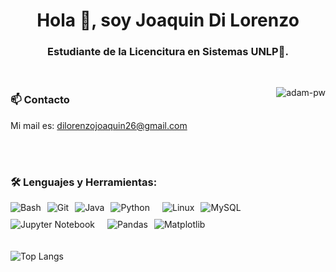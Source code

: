 <h1 align="center">Hola 👋, soy Joaquin Di Lorenzo </h1>
<h3 align="center">Estudiante de la Licencitura en Sistemas UNLP🌟.</h3>

<br />

<p><img align="right" src="https://github.com/Adam-pw/Adam-pw/blob/main/animation_500_kxa883sd.gif" alt="adam-pw" /></p>

<h3>📫 Contacto</h3> 

<p>Mi mail es: <a href="mailto:dilorenzojoaquin26@gmail.com">dilorenzojoaquin26@gmail.com</a></p>


<br>
<br>

<h3 align="left">🛠️ Lenguajes y Herramientas:</h3>
    <p style="margin: 0; display: flex; flex-wrap: wrap; gap: 10px;">
      <img src="https://img.shields.io/badge/-Bash-4EAA25?logo=gnu-bash&logoColor=white" alt="Bash" />
      <img src="https://img.shields.io/badge/-Git-F05032?logo=git&logoColor=white" alt="Git" />
      <img src="https://img.shields.io/badge/-Java-007396?logo=java&logoColor=white" alt="Java" />
      <img src="https://img.shields.io/badge/-Python-3776AB?logo=python&logoColor=white" alt="Python" />
      <br>
      <img src="https://img.shields.io/badge/-Linux-FCC624?logo=linux&logoColor=white" alt="Linux" />
      <img src="https://img.shields.io/badge/-MySQL-4479A1?logo=mysql&logoColor=white" alt="MySQL" />
      <img src="https://img.shields.io/badge/-Jupyter-FF6F00?logo=jupyter&logoColor=white" alt="Jupyter Notebook" />
      <br>
      <img src="https://img.shields.io/badge/-Pandas-150458?logo=pandas&logoColor=white" alt="Pandas" />
      <img src="https://img.shields.io/badge/-Matplotlib-005C6B?logo=matplotlib&logoColor=white" alt="Matplotlib" />
    </p>

<br>
<br>

  <img src="https://github-readme-stats.vercel.app/api/top-langs/?username=JoaquinDiLorenzo&layout=compact&theme=transparent" alt="Top Langs" />






      

